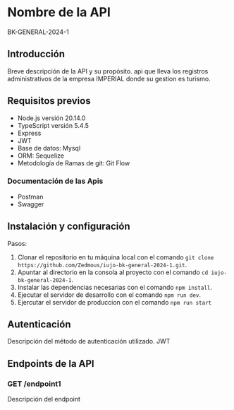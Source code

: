 # Nombre de la API
BK-GENERAL-2024-1
## Introducción
Breve descripción de la API y su propósito.
api que lleva los registros administrativos de la empresa IMPERIAL donde su gestion es turismo.
## Requisitos previos
- Node.js versión 20.14.0
- TypeScript versión 5.4.5
- Express
- JWT
- Base de datos: Mysql 
- ORM: Sequelize
- Metodología de Ramas de git: Git Flow
### Documentación de las Apis
- Postman
- Swagger
## Instalación y configuración
Pasos:

1. Clonar el repositorio en tu máquina local con el comando `git clone https://github.com/Zedmous/iujo-bk-general-2024-1.git`.
2. Apuntar al directorio en la consola al proyecto con el comando `cd iujo-bk-general-2024-1`.
2. Instalar las dependencias necesarias con el comando `npm install`.
3. Ejecutar el servidor de desarrollo con el comando `npm run dev`.
4. Ejercutar el servidor de produccion con el comando `npm run start`

## Autenticación
Descripción del método de autenticación utilizado. JWT

## Endpoints de la API

### GET /endpoint1
Descripción del endpoint
